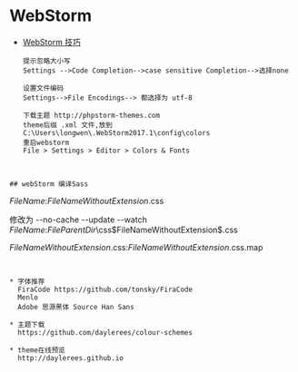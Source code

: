 # WebStorm
* [WebStorm 技巧](https://www.yuque.com/lulongwen/tools2/artboards/56561)

  ```
  提示忽略大小写
  Settings -->Code Completion-->case sensitive Completion-->选择none

  设置文件编码
  Settings-->File Encodings--> 都选择为 utf-8

  下载主题 http://phpstorm-themes.com
  theme后缀 .xml 文件,放到
  C:\Users\longwen\.WebStorm2017.1\config\colors
  重启webstorm
  File > Settings > Editor > Colors & Fonts

```


## webStorm 编译Sass
```
$FileName$:$FileNameWithoutExtension$.css

修改为
--no-cache --update --watch $FileName$:$FileParentDir$\css\$FileNameWithoutExtension$.css

$FileNameWithoutExtension$.css:$FileNameWithoutExtension$.css.map

```


* 字体推荐
  FiraCode https://github.com/tonsky/FiraCode
  Menlo
  Adobe 思源黑体 Source Han Sans

* 主题下载
  https://github.com/daylerees/colour-schemes

* theme在线预览
  http://daylerees.github.io
